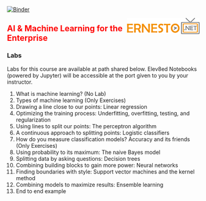 [![Binder](https://mybinder.org/badge_logo.svg)](https://mybinder.org/v2/gh/fenago/machine-learning/HEAD)


<img align="right" src="./logo.png">

<h2><span style="color:red;">AI & Machine Learning for the Enterprise</span></h2>


### Labs

Labs for this course are available at path shared below. Elev8ed Notebooks (powered by Jupyter) will be accessible at the port given to you by your instructor.

1. What is machine learning? (No Lab)
2. Types of machine learning (Only Exercises)
3. Drawing a line close to our points: Linear regression
4. Optimizing the training process: Underfitting, overfitting, testing, and regularization
5. Using lines to split our points: The perceptron algorithm
6. A continuous approach to splitting points: Logistic classifiers
7. How do you measure classification models? Accuracy and its friends (Only Exercises)
8. Using probability to its maximum: The naive Bayes model
9. Splitting data by asking questions: Decision trees
10. Combining building blocks to gain more power: Neural networks
11. Finding boundaries with style: Support vector machines and the kernel method
12. Combining models to maximize results: Ensemble learning
13. End to end example

